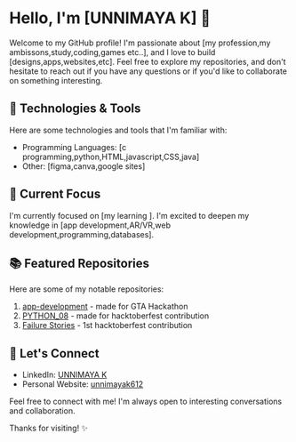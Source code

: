 # Hello, I'm [UNNIMAYA K] 👋

Welcome to my GitHub profile! I'm passionate about [my profession,my ambissons,study,coding,games etc..], and I love to build [designs,apps,websites,etc]. Feel free to explore my repositories, and don't hesitate to reach out if you have any questions or if you'd like to collaborate on something interesting.

## 🔧 Technologies & Tools

Here are some technologies and tools that I'm familiar with:

- Programming Languages: [c programming,python,HTML,javascript,CSS,java]
- Other: [figma,canva,google sites]

## 🌱 Current Focus

I'm currently focused on [my learning ]. I'm excited to deepen my knowledge in [app development,AR/VR,web development,programming,databases].



## 📚 Featured Repositories

Here are some of my notable repositories:

1. [app-development](https://github.com/Unnimaya6122004/app-development) - made for GTA Hackathon
2. [PYTHON_08](https://github.com/Unnimaya6122004/PYTHON__08) - made for hacktoberfest contribution
3. [Failure Stories](https://github.com/Unnimaya6122004/Failurestories) - 1st hacktoberfest contribution

## 🤝 Let's Connect

- LinkedIn: [UNNIMAYA K](https://www.linkedin.com/in/unnimaya-k-b2190926b?utm_source=share&utm_campaign=share_via&utm_content=profile&utm_medium=android_app)
- Personal Website: [unnimayak612](https://g.dev/unnimayak6122004)

Feel free to connect with me! I'm always open to interesting conversations and collaboration.

Thanks for visiting! ✨
